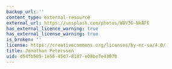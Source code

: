 ```yaml
---
backup_url: ''
content_type: external-resource
external_url: https://unsplash.com/photos/W8V3G-Nk8FE
has_external_licence_warning: true
has_external_license_warning: true
is_broken: ''
license: https://creativecommons.org/licenses/by-nc-sa/4.0/
title: Jonathan Petersson
uid: d54fb585-1e56-45d7-8187-e08be7e43070
---
```

